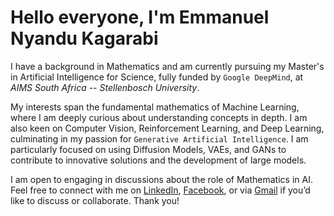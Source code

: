 # Hello everyone, I'm Emmanuel Nyandu Kagarabi

I have a  background in Mathematics and am currently pursuing my Master's in Artificial Intelligence for Science, fully funded by `Google DeepMind`, at *AIMS South Africa* -- *Stellenbosch University*.

My interests span the fundamental mathematics of Machine Learning, where I am deeply curious about understanding concepts in depth. I am also keen on Computer Vision, Reinforcement Learning, and Deep Learning, culminating in my passion for `Generative Artificial Intelligence`. I am particularly focused on using Diffusion Models, VAEs, and GANs to contribute to innovative solutions and the development of large models.

I am open to engaging in discussions about the role of Mathematics in AI. Feel free to connect with me on [LinkedIn](https://www.linkedin.com/in/emmanuel-nyandu-kagarabi-5410a4304/), [Facebook](https://www.facebook.com/emmanuel.kagarabi), or via [Gmail](emmanuelnk@aims.ac.za) if you’d like to discuss or collaborate. Thank you!

